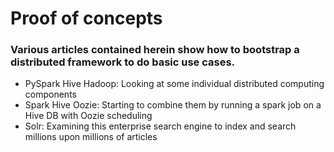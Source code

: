 # Proof of concepts

### Various articles contained herein show how to bootstrap a distributed framework to do basic use cases.

* PySpark Hive Hadoop: Looking at some individual distributed computing components
* Spark Hive Oozie: Starting to combine them by running a spark job on a Hive DB with Oozie scheduling
* Solr: Examining this enterprise search engine to index and search millions upon millions of articles
